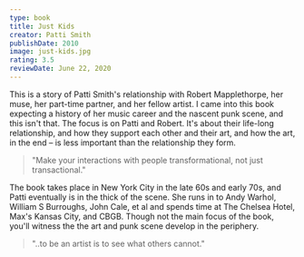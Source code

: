 ```yaml
---
type: book
title: Just Kids
creator: Patti Smith
publishDate: 2010
image: just-kids.jpg
rating: 3.5
reviewDate: June 22, 2020
---
```


This is a story of Patti Smith's relationship with Robert Mapplethorpe, her muse, her part-time partner, and her fellow artist. I came into this book expecting a history of  her music career and the nascent punk scene, and this isn't that. The focus is on Patti and Robert. It's about their life-long relationship, and how they support each other and their art, and how the art, in the end – is less important than the relationship they form.

> "Make your interactions with people transformational, not just transactional."

The book takes place in New York City in the late 60s and early 70s, and Patti eventually is in the thick of the scene. She runs in to Andy Warhol, William S Burroughs, John Cale, et al and spends time at The Chelsea Hotel, Max's Kansas City, and CBGB. Though not the main focus of the book, you'll witness the the art and punk scene develop in the periphery.

> "..to be an artist is to see what others cannot."

<!--
Patti's writing is lucid and simple. This is the different from a recent read, _The Goldfinch_, in which Donna Tartt's uses a literary style – long winding sentences and florid descriptions. Both manage to tell their stories without their word and grammar choices becoming distractions, though I am still in awe of Tartt's mastery of the craft.
-->
